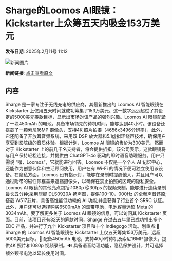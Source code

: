 # Sharge的Loomos AI眼镜：Kickstarter上众筹五天内吸金153万美元

**发布日期**: 2025年2月11号 11:12

![新闻图片](https://upload.chinaz.com/2025/0211/6387486911144020642813721.png)

**新闻链接**: [点击查看原文](https://www.aibase.com/zh/news/15249)

## 内容

Sharge 是一家专注于无线充电的供应商，其最新推出的 Loomos AI 智能眼镜在 Kickstarter 上仅用五天时间就成功筹集了153万美元。这一数字远远超过了其设定的5000美元筹款目标，显示出市场对该产品的强烈兴趣。Loomos AI 眼镜配备了一块450mAh 的电池，具备市场领先的待机时间，能够达到40小时。该设备还搭载了一颗索尼16MP 摄像头，支持4K 照片拍摄（4656x3496分辨率），此外，它还配备了开放耳音频系统，采用双 DSP 放大器和5.1虚拟环绕声技术，确保用户享受到影院级的音质体验。根据计划，Loomos AI 眼镜的售价为300美元，然而对于 Kickstarter 上的前几千名支持者，将会提供折扣。该公司表示，这款眼镜将与用户保持轻松连接，并提供由 ChatGPT-4o 驱动的即时语音助理服务。用户只需说 “嘿，Loomos”，它就能进行回答。Loomos 不仅是一个个人 AI 记忆中心，还能作为创意伙伴和生活顾问使用，用户在有 Wi-Fi 的情况下便可独立使用该设备。在隐私方面，Loomos 设有指示灯，能够在录制时提醒他人，并且用户可以通过附带的磁性顶框盖来遮挡摄像头，以确保在禁止拍照的区域的隐私安全。Loomos AI 眼镜的其他亮点包括:1080p @30fps 的视频录制，能够进行连续录制最长五分钟;采用旗舰 DLS0920A 扬声器，提供100-10，000Hz 的全频声音还原;搭载 W517芯片，具备高性能低功耗的 AI 功能;并且获得了行业首个 SRRC 认证。此外，用户还可以选择购买6500mAh 的颈带电池，电池容量远超 Meta 的3034mAh。要了解更多关于 Loomos AI 眼镜的信息，可以访问其 Kickstarter 页面。目前，该项目还有32天的筹款时间，Sharge 在过去五年里已成功推出多个 EDC 产品，并进行了九个 Kickstarter 项目和十个 Indiegogo 活动。划重点:🌟 Sharge 的 Loomos AI 智能眼镜在 Kickstarter 上仅五天筹集153万美元，远超5000美元目标。📸 配备450mAh 电池，支持40小时待机及索尼16MP 摄像头，提供4K 照片和1080p 视频录制。🔊 具备语音助理功能，隐私保护设计，并可选择额外颈带电池以延长使用时间。
